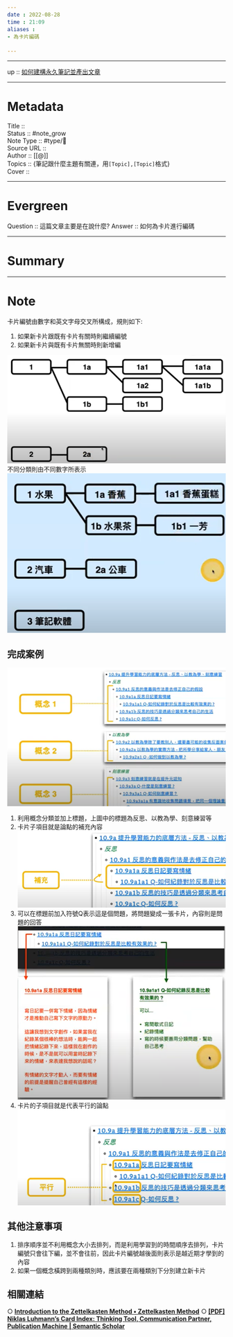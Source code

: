 ```yaml
---
date : 2022-08-28
time : 21:09
aliases : 
- 為卡片編碼

---
```

---
up ::  [如何建構永久筆記並產出文章](如何建構永久筆記並產出文章.md)

---

# Metadata
Title :: <br>
Status :: #note_grow <br>
Note Type :: #type/📰<br>
Source URL :: <br>
Author :: [[@]]<br>
Topics :: {筆記跟什麼主題有關連，用`[Topic],[Topic]`格式}<br>
Cover ::

---
# Evergreen
Question :: 這篇文章主要是在說什麼?
Answer :: 如何為卡片進行編碼

---

# Summary

---

# Note

卡片編號由數字和英文字母交叉所構成，規則如下: 
1. 如果新卡片跟既有卡片有關時則繼續編號
2. 如果新卡片與既有卡片無關時則新增編

![](Extras/Media/image/Pasted%20image%2020220905191112.png)
不同分類則由不同數字所表示
![](Extras/Media/image/Pasted%20image%2020220905191033.png)

## 完成案例
![](Extras/Media/image/Pasted%20image%2020220905191804.png)
1. 利用概念分類並加上標題，上圖中的標題為反思、以教為學、刻意練習等
2. 卡片子項目就是論點的補充內容
![](Extras/Media/image/Pasted%20image%2020220905191940.png)
3. 可以在標題前加入符號Q表示這是個問題，將問題變成一張卡片，內容則是問題的回答
![](Extras/Media/image/Pasted%20image%2020220905192115.png)
4. 卡片的子項目就是代表平行的論點
![](Extras/Media/image/Pasted%20image%2020220905192327.png)

## 其他注意事項
1. 排序順序並不利用概念大小去排列，而是利用學習到的時間順序去排列，卡片編號只會往下編，並不會往前，因此卡片編號越後面則表示是越近期才學到的內容
2. 如果一個概念橫跨到兩種類別時，應該要在兩種類別下分別建立新卡片

## 相關連結
○ [**Introduction to the Zettelkasten Method • Zettelkasten Method**](https://zettelkasten.de/introduction/)
○ [**[PDF] Niklas Luhmann’s Card Index: Thinking Tool, Communication Partner, Publication Machine | Semantic Scholar**](https://www.semanticscholar.org/paper/Niklas-Luhmann%E2%80%99s-Card-Index%3A-Thinking-Tool%2C-Machine-Schmidt/7755fed320c4bb1e3517a18abf0b7791e35375bb)